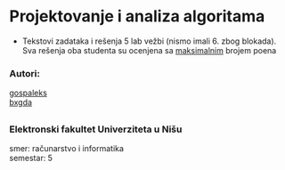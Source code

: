 # Projektovanje i analiza algoritama
- Tekstovi zadataka i rešenja 5 lab vežbi (nismo imali 6. zbog blokada). Sva rešenja oba studenta su ocenjena sa <ins>maksimalnim</ins> brojem poena

### Autori:
[gospaleks](https://github.com/gospaleks)<br>
[bxgda](https://github.com/bxgda)

## 

### Elektronski fakultet Univerziteta u Nišu
smer: računarstvo i informatika</br>
semestar: 5

  
